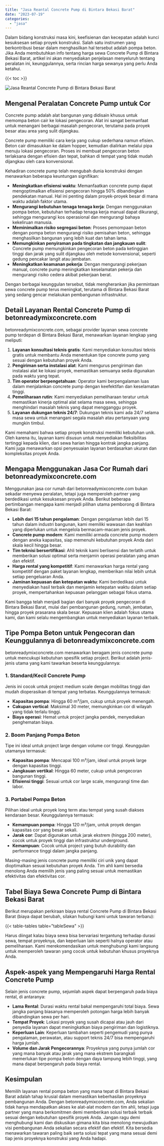 ```yaml
---
title: "Jasa Reantal Concrete Pump di Bintara Bekasi Barat"
date: "2023-07-19"
categories: 
  - "jasa"
---
```


Dalam bidang konstruksi masa kini, keefisienan dan kecepatan adalah kunci kesuksesan setiap proyek konstruksi. Salah satu instrumen yang berkontribusi besar dalam menghasilkan hal tersebut adalah pompa beton. Jika Anda membutuhkan info tentang harga sewa Concrete Pump di Bintara Bekasi Barat, artikel ini akan menyediakan penjelasan menyeluruh tentang peralatan ini, keunggulannya, serta rincian harga sewanya yang perlu Anda ketahui.

{{< toc >}}

![Jasa Reantal Concrete Pump di Bintara Bekasi Barat](https://betoncor8.github.io/pump/concrete-pump%20(27).png)

## Mengenal Peralatan Concrete Pump untuk Cor

Concrete pump adalah alat bangunan yang didisain khusus untuk memompa beton cair ke lokasi pengecoran. Alat ini sangat bermanfaat untuk menangani berbagai masalah pengecoran, terutama pada proyek besar atau area yang sulit dijangkau.

Concrete pump memiliki cara kerja yang cukup sederhana namun efisien. Beton cair dimasukkan ke dalam hopper, kemudian dialirkan melalui pipa menuju lokasi pengecoran. Proses ini membuat pengecoran beton terlaksana dengan efisien dan tepat, bahkan di tempat yang tidak mudah dijangkau oleh cara konvensional.

Kehadiran concrete pump telah mengubah dunia konstruksi dengan menawarkan beberapa keuntungan signifikan:

- **Meningkatkan efisiensi waktu**: Memanfaatkan concrete pump dapat mengoptimalkan efisiensi pengecoran hingga 50% dibandingkan pendekatan manual. Hal ini penting dalam proyek-proyek besar di mana waktu adalah faktor utama.
- **Mengurangi kebutuhan tenaga tenaga kerja**: Dengan menggunakan pompa beton, kebutuhan terhadap tenaga kerja manual dapat dikurangi, sehingga mengurangi kos operasional dan mengurangi bahaya kekeliruan manusia.
- **Meminimalkan risiko segregasi beton**: Proses pemompaan beton dengan pompa beton mengurangi risiko pemisahan beton, sehingga menghasilkan bangunan yang lebih kuat dan tahan lama.
- **Memungkinkan penyiraman pada tingkatan dan jangkauan sulit**: Concrete pump memungkinkan pengecoran beton pada ketinggian tinggi dan jarak yang sulit dijangkau oleh metode konvensional, seperti gedung pencakar langit atau jembatan.
- **Meningkatkan keamanan pekerja**: Dengan mengurangi pekerjaan manual, concrete pump meningkatkan keselamatan pekerja dan mengurangi risiko cedera akibat pekerjaan berat.

Dengan berbagai keunggulan tersebut, tidak mengherankan jika permintaan sewa concrete pump terus meningkat, terutama di Bintara Bekasi Barat yang sedang gencar melakukan pembangunan infrastruktur.

## Detail Layanan Rental Concrete Pump di betonreadymixconcrete.com

betonreadymixconcrete.com, sebagai provider layanan sewa concrete pump terdepan di Bintara Bekasi Barat, menawarkan layanan lengkap yang meliputi:

1. **Layanan konsultasi teknis gratis**: Kami menyediakan konsultasi teknis gratis untuk membantu Anda menentukan tipe concrete pump yang sesuai dengan kebutuhan proyek Anda.
2. **Pengiriman serta instalasi alat**: Kami mengurus pengiriman dan instalasi alat ke lokasi proyek, memastikan semuanya sedia digunakan pada waktu yang tepat.
3. **Tim operator berpengetahuan**: Operator kami berpengalaman luas dalam menjalankan concrete pump dengan keefektifan dan keselamatan tinggi.
4. **Pemeliharaan rutin**: Kami menyediakan pemeliharaan teratur untuk memastikan kinerja optimal alat selama masa sewa, sehingga menghindari masalah teknis yang dapat mengganggu proyek.
5. **Layanan dukungan teknis 24/7**: Dukungan teknis kami ada 24/7 selama masa sewa untuk menangani segala masalah atau pertanyaan yang mungkin timbul.

Kami memahami bahwa setiap proyek konstruksi memiliki kebutuhan unik. Oleh karena itu, layanan kami disusun untuk menyediakan fleksibilitas tertinggi kepada klien, dari sewa harian hingga kontrak jangka panjang. Kami juga menawarkan opsi penyesuaian layanan berdasarkan ukuran dan kompleksitas proyek Anda.

## Mengapa Menggunakan Jasa Cor Rumah dari betonreadymixconcrete.com

Menggunakan jasa cor rumah dari betonreadymixconcrete.com bukan sekadar menyewa peralatan, tetapi juga memperoleh partner yang berdedikasi untuk kesuksesan proyek Anda. Berikut beberapa pertimbangan mengapa kami menjadi pilihan utama pemborong di Bintara Bekasi Barat:

- **Lebih dari 15 tahun pengalaman**: Dengan pengalaman lebih dari 15 tahun dalam industri bangunan, kami memiliki wawasan dan keahlian yang diperlukan untuk mengelola bermacam-macam jenis proyek.
- **Concrete pump modern**: Kami memiliki armada concrete pump modern dengan aneka kapasitas, siap memenuhi kebutuhan proyek Anda dari skala kecil hingga besar.
- **Tim teknisi bersertifikasi**: Ahli teknik kami berlisensi dan terlatih untuk memberikan solusi optimal serta menjamin operasi peralatan yang aman dan efektif.
- **Harga rental yang kompetitif**: Kami menawarkan harga rental yang kompetitif dengan paket layanan lengkap, memberikan nilai lebih untuk setiap pengeluaran Anda.
- **Jaminan kepuasan dan ketepatan waktu**: Kami berdedikasi untuk menyediakan hasil terbaik dan menjamin ketepatan waktu dalam setiap proyek, mempertahankan kepuasan pelanggan sebagai fokus utama.

Kami bangga telah menjadi bagian dari banyak proyek pengecoran di Bintara Bekasi Barat, mulai dari pembangunan gedung, rumah, jembatan, hingga proyek prasarana skala besar. Kepuasan klien adalah fokus utama kami, dan kami selalu mengembangkan untuk menyediakan layanan terbaik.

## Tipe Pompa Beton untuk Pengecoran dan Keunggulannya di betonreadymixconcrete.com

betonreadymixconcrete.com menawarkan beragam jenis concrete pump untuk mencukupi kebutuhan spesifik setiap project. Berikut adalah jenis-jenis utama yang kami tawarkan beserta keunggulannya:

### 1\. Standard/Kecil Concrete Pump

Jenis ini cocok untuk project medium scale dengan mobilitas tinggi dan mudah dioperasikan di tempat yang terbatas. Keunggulannya termasuk:

- **Kapasitas pompa**: Hingga 60 m³/jam, cukup untuk proyek menengah.
- **Cakupan vertical**: Maksimal 30 meter, memungkinkan cor di wilayah yang tidak terlalu tinggi.
- **Biaya operasi**: Hemat untuk project jangka pendek, menyediakan penghematan biaya.

### 2\. Boom Panjang Pompa Beton

Tipe ini ideal untuk project large dengan volume cor tinggi. Keunggulan utamanya termasuk:

- **Kapasitas pompa**: Mencapai 100 m³/jam, ideal untuk proyek large dengan kapasitas tinggi.
- **Jangkauan vertikal**: Hingga 60 meter, cukup untuk pengecoran bangunan tinggi.
- **Efisiensi tinggi**: Sesuai untuk cor large scale, mengurangi time dan labor.

### 3\. Portabel Pompa Beton

Pilihan ideal untuk proyek long term atau tempat yang susah diakses kendaraan besar. Keunggulannya termasuk:

- **Kemampuan pompa**: Hingga 120 m³/jam, untuk proyek dengan kapasitas cor yang besar sekali.
- **Jarak cor**: Dapat digunakan untuk jarak ekstrem (hingga 200 meter), cocok untuk proyek tinggi dan infrastruktur underground.
- **Kemampuan**: Cocok untuk project yang butuh durability dan performance tinggi dalam jangka panjang.

Masing-masing jenis concrete pump memiliki ciri unik yang dapat dioptimalkan sesuai kebutuhan proyek Anda. Tim ahli kami bersedia menolong Anda memilih jenis yang paling sesuai untuk memastikan efektivitas dan efektivitas cor.

## Tabel Biaya Sewa Concrete Pump di Bintara Bekasi Barat

Berikut merupakan perkiraan biaya rental Concrete Pump di Bintara Bekasi Barat (biaya dapat berubah, silakan hubungi kami untuk tawaran terbaru):

{{< table-tables table="tableSewa" >}}

Harus diingat kalau biaya sewa bisa bervariasi tergantung terhadap durasi sewa, tempat proyeknya, dan keperluan lain seperti halnya operator atau pemeliharaan. Kami merekomendasikan untuk menghubungi kami langsung untuk memperoleh tawaran yang cocok untuk kebutuhan khusus proyeknya Anda.

## Aspek-aspek yang Mempengaruhi Harga Rental Concrete Pump

Selain jenis concrete pump, sejumlah aspek dapat berpengaruh pada biaya rental, di antaranya:

- **Lama Rental**: Durasi waktu rental bakal mempengaruhi total biaya. Sewa jangka panjang biasanya memperoleh potongan harga lebih banyak dibandingkan sewa per hari.
- **Tempat Proyek**: Lokasi proyek yang susah dicapai atau jauh dari penyedia layanan dapat meningkatkan biaya pengiriman dan logistiknya.
- **Keperluan Lain**: Keperluan tambahan seperti pengemudi yang punya pengalaman, perawatan, atau support teknis 24/7 bisa mempengaruhi harga jumlah.
- **Volume dan Jarak Pengecorannya**: Proyeknya yang punya jumlah cor yang mana banyak atau jarak yang mana ekstrem barangkali memerlukan tipe pompa beton dengan daya tampung lebih tinggi, yang mana dapat berpengaruh pada biaya rental.

## Kesimpulan

Memilih layanan rental pompa beton yang mana tepat di Bintara Bekasi Barat adalah tahap krusial dalam memastikan keberhasilan proyeknya pembangunan Anda. Dengan betonreadymixconcrete.com, Anda sekalian tidak hanya mendapatkan akses ke alat-alat modern dan tim ahli, tetapi juga partner yang mana berkomitmen demi memberikan solusi terbaik terbaik sesuai dengan kebutuhan spesifik proyek Anda. Jangan ragu demi menghubungi kami dan diskusikan gimana kita bisa menolong mewujudkan visi pembangunan Anda sekalian secara efektif dan efektif. Kita bersedia menawarkan tawaran paling baik serta solusi tepat yang mana sesuai demi tiap jenis proyeknya konstruksi yang Anda hadapi.
